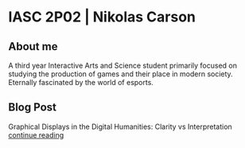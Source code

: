 # IASC 2P02 | Nikolas Carson

## About me

A third year Interactive Arts and Science student primarily focused on studying the production of games and their place in modern society. Eternally fascinated by the world of esports.


## Blog Post

Graphical Displays in the Digital Humanities: Clarity vs Interpretation [continue reading](blog.md)

